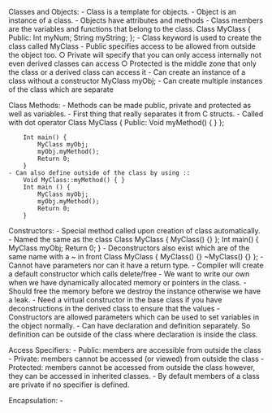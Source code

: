 Classes and Objects:
	- Class is a template for objects.
	- Object is an instance of a class.
	- Objects have attributes and methods
	- Class members are the variables and functions that belong to the class.
		Class MyClass {
			Public:
				Int myNum;
				String myString;
		};
	- Class keyword is used to create the class called MyClass
	- Public specifies access to be allowed from outside the object too.
		○ Private will specify that you can only access internally not even derived classes can access
		○ Protected is the middle zone that only the class or a derived class can access it
	- Can create an instance of a class without a constructor
		MyClass myObj;
	- Can create multiple instances of the class which are separate

Class Methods:
	- Methods can be made public, private and protected as well as variables.
	- First thing that really separates it from C structs.
	- Called with dot operator
		Class MyClass {
			Public:
				Void myMethod() { }
		};
		
		Int main() {
			MyClass myObj;
			myObj.myMethod();
			Return 0;
		}
	- Can also define outside of the class by using ::
		Void MyClass::myMethod() { }
		Int main () {
			MyClass myObj;
			myObj.myMethod();
			Return 0;
		}

Constructors:
	- Special method called upon creation of class automatically.
	- Named the same as the class
		Class MyClass {
			MyClass() {} 
		};
		Int main() {
			MyClass myObj;
			Return 0;
		}
	- Deconstructors also exist which are of the same name with a ~ in front
		Class MyClass {
			MyClass() {}
			~MyClass() {}
		};
		- Cannot have parameters nor can it have a return type.
		- Compiler will create a default constructor which calls delete/free
		- We want to write our own when we have dynamically allocated memory or pointers in the class.
		- Should free the memory before we destroy the instance otherwise we have a leak.
		- Need a virtual constructor in the base class if you have deconstructions in the derived class to ensure that the values 
	- Constructors are allowed parameters which can be used to set variables in the object normally.
	- Can have declaration and definition separately. So definition can be outside of the class where declaration is inside the class.

Access Specifiers: 
	- Public: members are accessible from outside the class
	- Private: members cannot be accessed (or viewed) from outside the class
	- Protected: members cannot be accessed from outside the class however, they can be accessed in inherited classes.
	- By default members of a class are private if no specifier is defined.

Encapsulation:
	- 
	


